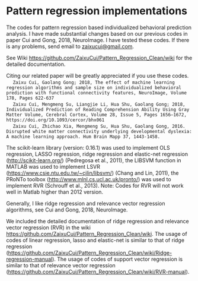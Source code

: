 # Pattern regression implementations

The codes for pattern regression based individualized behavioral prediction analysis. I have made substantial changes based on our previous codes in paper Cui and Gong, 2018, NeuroImage. I have tested these codes. If there is any problems, send email to zaixucui@gmail.com.

See Wiki https://github.com/ZaixuCui/Pattern_Regression_Clean/wiki for the detailed documentation. 

Citing our related paper will be greatly appreciated if you use these codes.
<br>&emsp; ```Zaixu Cui, Gaolang Gong; 2018, The effect of machine learning regression algorithms and sample size on individualized behavioral prediction with functional connectivity features, NeuroImage, Volume 178, Pages 622-637```
<br>&emsp; ```Zaixu Cui, Mengmeng Su, Liangjie Li, Hua Shu, Gaolang Gong; 2018, Individualized Prediction of Reading Comprehension Ability Using Gray Matter Volume, Cerebral Cortex, Volume 28, Issue 5, Pages 1656–1672, https://doi.org/10.1093/cercor/bhx061```
<br>&emsp; ```Zaixu Cui, Zhichao Xia, Mengmeng Su, Hua Shu, Gaolang Gong, 2016. Disrupted white matter connectivity underlying developmental dyslexia: A machine learning approach. Hum Brain Mapp 37, 1443-1458.```

The scikit-learn library (version: 0.16.1) was used to implement OLS regression, LASSO regression, ridge regression and elastic-net regression (http://scikit-learn.org/) (Pedregosa et al., 2011), the LIBSVM function in MATLAB was used to implement LSVR (https://www.csie.ntu.edu.tw/~cjlin/libsvm/) (Chang and Lin, 2011), the PRoNTo toolbox (http://www.mlnl.cs.ucl.ac.uk/pronto/) was used to implement RVR (Schrouff et al., 2013). 
Note: Codes for RVR will not work well in Matlab higher than 2012 version.

Generally, I like ridge regression and relevance vector regression algorithms, see Cui and Gong, 2018, NeuroImage.

We included the detailed documentation of ridge regression and relevance vector regression (RVR) in the wiki https://github.com/ZaixuCui/Pattern_Regression_Clean/wiki.
The usage of codes of linear regression, lasso and elastic-net is similar to that of ridge regression (https://github.com/ZaixuCui/Pattern_Regression_Clean/wiki/Ridge-regression-manual).
The usage of codes of support vector regression is similar to that of relevance vector regression (https://github.com/ZaixuCui/Pattern_Regression_Clean/wiki/RVR-manual).
